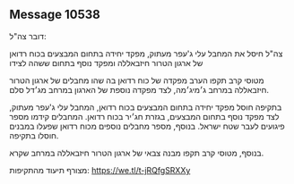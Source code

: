 ## Message 10538

דובר צה"ל:

צה"ל חיסל את המחבל עלי ג'עפר מעתוק, מפקד יחידה בתחום המבצעים בכוח רדואן של ארגון הטרור חיזבאללה ומפקד נוסף בתחום ששהה לצידו

מטוסי קרב תקפו הערב מפקדה של כוח רדואן בה שהו מחבלים של ארגון הטרור חיזבאללה במרחב ג׳מיג׳מה, לצד מפקדה נוספת של הארגון במרחב מג׳דל סלם. 

בתקיפה חוסל מפקד יחידה בתחום המבצעים בכוח רדואן, המחבל עלי ג'עפר מעתוק, לצד מפקד נוסף בתחום המבצעים, בגזרת חג׳יר בכוח רדואן. המחבלים קידמו מספר פיגועים לעבר שטח ישראל. בנוסף, מספר מחבלים נוספים מכוח רדואן שפעלו במבנים חוסלו בתקיפה.

בנוסף, מטוסי קרב תקפו מבנה צבאי של ארגון הטרור חיזבאללה במרחב שקרא.

מצורף תיעוד מהתקיפות: https://we.tl/t-jRQfgSRXXy

